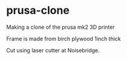 # prusa-clone
Making a clone of the prusa mk2 3D printer

Frame is made from birch plywood 1inch thick

Cut using laser cutter at Noisebridge.
